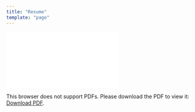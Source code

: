 ```yaml
---
title: "Resume"
template: "page"
---
```





<object data="http://lulwah.dev/41e12f9260ccda856a45a11c59ea79ba/LulwahCV.pdf" type="application/pdf" width="700px" height="700px">
    <embed src="LulwahCV.pdf">
        <p>This browser does not support PDFs. Please download the PDF to view it: <a href="LulwahCV.pdf">Download PDF</a>.</p>
    </embed>
</object>
